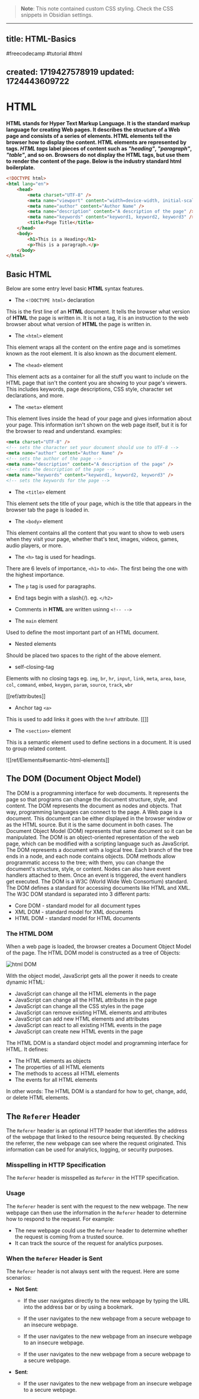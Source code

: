 
> **Note**: This note contained custom CSS styling. Check the CSS snippets in Obsidian settings.

---
title: HTML-Basics
---

#freecodecamp #tutorial #html

created: 1719427578919
updated: 1724443609722
---




# HTML

**HTML stands for Hyper Text Markup Language. It is the standard markup language for creating Web pages. It describes the structure of a Web page and consists of a series of elements. HTML elements tell the browser how to display the content. HTML elements are represented by tags. <i>HTML tags</i> label pieces of content such as <i>"heading"</i>, <i>"paragraph"</i>, <i>"table"</i>, and so on. Browsers do not display the HTML tags, but use them to render the content of the page. Below is the industry standard html boilerplate.**

```html
<!DOCTYPE html>
<html lang="en">
    <head>
        <meta charset="UTF-8" />
        <meta name="viewport" content="width=device-width, initial-scale=1.0" />
        <meta name="author" content="Author Name" />
        <meta name="description" content="A description of the page" />
        <meta name="keywords" content="keyword1, keyword2, keyword3" />
        <title>Page Title</title>
    </head>
    <body>
        <h1>This is a Heading</h1>
        <p>This is a paragraph.</p>
    </body>
</html>
```

## Basic HTML

Below are some entry level basic <b>HTML</b> syntax features.

-   The `<!DOCTYPE html>` declaration

This is the first line of an <b>HTML</b> document. It tells the browser what version of <b>HTML</b> the page is written in. It is not a tag, it is an instruction to the web browser about what version of <b>HTML</b> the page is written in.

-   The `<html>` element

This element wraps all the content on the entire page and is sometimes known as the root element. It is also known as the document element.

-   The `<head>` element

This element acts as a container for all the stuff you want to include on the HTML page that isn't the content you are showing to your page's viewers. This includes keywords, page descriptions, CSS style, character set declarations, and more.

-   The `<meta>` element

This element lives inside the head of your page and gives information about your page. This information isn't shown on the web page itself, but it is for the browser to read and understand. examples:

```html
<meta charset="UTF-8" />
<!-- sets the character set your document should use to UTF-8 -->
<meta name="author" content="Author Name" />
<!-- sets the author of the page -->
<meta name="description" content="A description of the page" />
<!-- sets the description of the page -->
<meta name="keywords" content="keyword1, keyword2, keyword3" />
<!-- sets the keywords for the page -->
```

-   The `<title>` element

This element sets the title of your page, which is the title that appears in the browser tab the page is loaded in.

-   The `<body>` element

This element contains all the content that you want to show to web users when they visit your page, whether that's text, images, videos, games, audio players, or more.

-   The `<h>` tag is used for headings.

There are 6 levels of importance, `<h1>` to `<h6>`. The first being the one with the highest importance.

-   The `p` tag is used for paragraphs.

-   End tags begin with a slash(/). eg. `</h2>`

-   Comments in <b>HTML</b> are written usinng `<!-- -->`
-   The `main` element

Used to define the most important part of an HTML document.

-   Nested elements

Should be placed two spaces to the right of the above element.

-   self-closing-tag

Elements with no closing tags eg. `img`, `br`, `hr`, `input`, `link`, `meta`, `area`, `base`, `col`, `command`, `embed`, `keygen`, `param`, `source`, `track`, `wbr`

[[ref/attributes]]

-   Anchor tag `<a>`

This is used to add links it goes with the `href` attribute. [[]]

-   The `<section>` element

This is a semantic element used to define sections in a document. It is used to group related content.

![[ref/Elements#semantic-html-elements]]

## The DOM (Document Object Model)

The DOM is a programming interface for web documents. It represents the page so that programs can change the document structure, style, and content. The DOM represents the document as nodes and objects. That way, programming languages can connect to the page. A Web page is a document. This document can be either displayed in the browser window or as the HTML source. But it is the same document in both cases. The Document Object Model (DOM) represents that same document so it can be manipulated. The DOM is an object-oriented representation of the web page, which can be modified with a scripting language such as JavaScript. The DOM represents a document with a logical tree. Each branch of the tree ends in a node, and each node contains objects. DOM methods allow programmatic access to the tree; with them, you can change the document's structure, style, or content. Nodes can also have event handlers attached to them. Once an event is triggered, the event handlers get executed. The DOM is a W3C (World Wide Web Consortium) standard. The DOM defines a standard for accessing documents like HTML and XML. The W3C DOM standard is separated into 3 different parts:

-   Core DOM - standard model for all document types
-   XML DOM - standard model for XML documents
-   HTML DOM - standard model for HTML documents

### The HTML DOM

When a web page is loaded, the browser creates a Document Object Model of the page. The HTML DOM model is constructed as a tree of Objects:

![html DOM](pic_htmltree.gif)

With the object model, JavaScript gets all the power it needs to create dynamic HTML:

-   JavaScript can change all the HTML elements in the page
-   JavaScript can change all the HTML attributes in the page
-   JavaScript can change all the CSS styles in the page
-   JavaScript can remove existing HTML elements and attributes
-   JavaScript can add new HTML elements and attributes
-   JavaScript can react to all existing HTML events in the page
-   JavaScript can create new HTML events in the page

The HTML DOM is a standard object model and programming interface for HTML. It defines:

-   The HTML elements as objects
-   The properties of all HTML elements
-   The methods to access all HTML elements
-   The events for all HTML elements

In other words: The HTML DOM is a standard for how to get, change, add, or delete HTML elements.

## The `Referer` Header

The `Referer` header is an optional HTTP header that identifies the address of the webpage that linked to the resource being requested. By checking the referrer, the new webpage can see where the request originated. This information can be used for analytics, logging, or security purposes.

### Misspelling in HTTP Specification

The `Referer` header is misspelled as `Referer` in the HTTP specification.

### Usage

The `Referer` header is sent with the request to the new webpage. The new webpage can then use the information in the `Referer` header to determine how to respond to the request. For example:

-   The new webpage could use the `Referer` header to determine whether the request is coming from a trusted source.
-   It can track the source of the request for analytics purposes.

### When the `Referer` Header is Sent

The `Referer` header is not always sent with the request. Here are some scenarios:

-   **Not Sent**:

    -   If the user navigates directly to the new webpage by typing the URL into the address bar or by using a bookmark.

    -   If the user navigates to the new webpage from a secure webpage to an insecure webpage.
    -   If the user navigates to the new webpage from an insecure webpage to an insecure webpage.
    -   If the user navigates to the new webpage from a secure webpage to a secure webpage.

-   **Sent**:
    -   If the user navigates to the new webpage from an insecure webpage to a secure webpage.